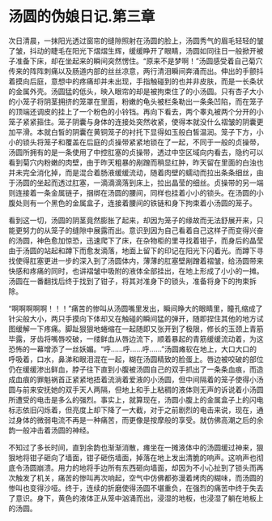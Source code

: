 # 汤圆的伪娘日记.第三章

次日清晨，一抹阳光透过窗帘的缝隙照射在汤圆的脸上，汤圆秀气的眉毛轻轻的皱了皱，抖动的睫毛在阳光下熠熠生辉，缓缓睁开了眼睛，汤圆如同往日一般掀开被子准备下床，却在坐起来的瞬间突然愣住。“原来不是梦啊！”汤圆感受着自己菊穴传来的阵阵刺痛以及肠道内部的丝丝凉意，两行清泪瞬间奔涌而出。伸出的手颤抖着摸向后庭，意想中的疼痛却并未出现，手指触碰到的也并非皮肤，而是一长条状的金属外壳。汤圆猛的低头，映入眼帘的却是被拘束住了的小汤圆。只有杏子大小的小笼子将阴茎拥挤的笼罩在里面，粉嫩的龟头被栏条勒出一条条凹陷，而在笼子的顶端还调皮的挂上了一个粉色的小铃铛。再向下看去，两个睾丸被两个分开的小笼子紧紧箍住。笼子阴囊与身体的连接处突然收紧，使得本就没什么褶皱的阴囊更加平滑。本就白皙的阴囊在黄铜笼子的衬托下显得如玉般白皙温润。笼子下方，小小的锁头将笼子和覆盖在后庭的贞操带紧紧地锁在了一起，不同于一般的贞操带，汤圆所拥有的是一条使用了中控肛塞的贞操带，透过中空区域向内看去，隐约可以看到菊穴内粉嫩的肉壁，由于昨天粗暴的剐蹭而稍显红肿，昨天留在里面的白浊也并未完全消化掉，而是混合着肠液缓缓流动，随着肉壁的蠕动而拉出条条细丝，由于汤圆的坐起而透过肛塞，一滴滴滴落到床上，拉出晶莹的细丝。贞操带的另一端则连接着一条金属链子，捆绑在汤圆的腰间，同样也挂着小小的锁头。在汤圆的小腹处则有一个黑色的金属盒子，连接着腰间的铁链和身下拘束着小汤圆的笼子。

看到这一切，汤圆的阴茎竟然膨胀了起来，却因为笼子的缘故而无法舒展开来，只能更努力的从笼子的缝隙中展露而出。意识到因为自己看着自己这样子而变得兴奋的汤圆，神色愈加惊恐，迅速爬下了床，在杂物柜的里寻找着钳子，而身后的晶莹由于汤圆的站起和蹲下而愈发滴落，地面上留下的印记在阳光下闪着光。而蹲下寻找使得肛塞更进一步的深入到了汤圆体内，薄薄的肛塞壁剐蹭着褶皱，给汤圆带来快感和疼痛的同时，也讲褶皱中吸附的液体全部挂出，在地上形成了小小的一摊。汤圆在一番翻找后终于找到了钳子，将其对准身下的锁头，准备将身下的拘束拆除。

“啊啊啊啊啊！！！”痛苦的惨叫从汤圆嘴里发出，瞬间睁大的眼睛里，瞳孔缩成了针尖般大小，两只手摸向下体却又在触碰的瞬间猛的弹开，随即捏住其他的地方试图缓解一下疼痛。脚趾狠狠地蜷缩在一起随即又张开到了极限，修长的玉颈上青筋毕露，牙齿将嘴唇咬破，一缕鲜血从唇边流下，顺着暴起的青筋缓缓流动着，为这恐怖的一幕增添了一丝妖媚。“呼……呼……呼……”汤圆瘫软在地上，大口大口的呼吸着，口水，鼻涕和眼泪混在一起，糊在汤圆精致的脸蛋上。唇边被咬破的部位仍在缓缓渗出鲜血，脖子往下直到小腹被汤圆自己的双手抓出了一条条血痕，而造成血痕的罪魁祸首正紧紧地捂着流淌着爱液的小汤圆，但中间隔着的笼子使得小汤圆与前来安抚她的双手天人两隔，但地上和手上粘稠的液体则无声的诉说着小汤圆所遭受的电击是多么的强烈。事实上，就算现在，汤圆小腹上的金属盒子上的闪电标志依旧闪烁着，但亮度上却下降了一大截，对于之前剧烈的电击来说，现在，通过身体的微弱电流不再是一种痛苦，而更像是按摩般的享受。就仿佛高潮之后的余韵一般冲击着汤圆的神经。

不知过了多长时间，直到余韵也渐渐消散，瘫坐在一摊液体中的汤圆缓过神来，狠狠地将钳子砸向了墙面，钳子砸伤墙面，掉落在地上发出清脆的响声。这响声也彻底令汤圆崩溃。用力的地将手边所有东西砸向墙面，却因为不小心扯到了锁头而再次触发了机关，痛苦的惨叫再次响起，空气中仿佛都弥漫着烤肉的糊味，而汤圆的惨叫也变得沙哑。终于，连续的折磨使得汤圆不堪重负，在强烈的痛苦中终于失去了意识。身下，黄色的液体正从笼中汹涌而出，浸湿的地板，也浸湿了躺在地板上的汤圆。 

  

